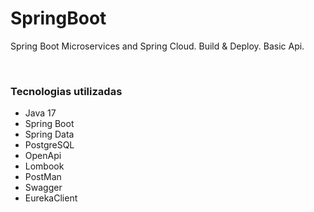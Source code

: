 # SpringBoot

Spring Boot Microservices and Spring Cloud. Build & Deploy.
Basic Api.

<div style="display: inline_block"><br>
  <h3>Tecnologias utilizadas</h3>
<ul>
<li>Java 17</li>
<li>Spring Boot</li>
<li>Spring Data</li>
<li>PostgreSQL</li>
<li>OpenApi</li>
<li>Lombook</li>
<li>PostMan</li>
<li>Swagger</li>
<li>EurekaClient</li>  
</ul>
</div>
<br/>
